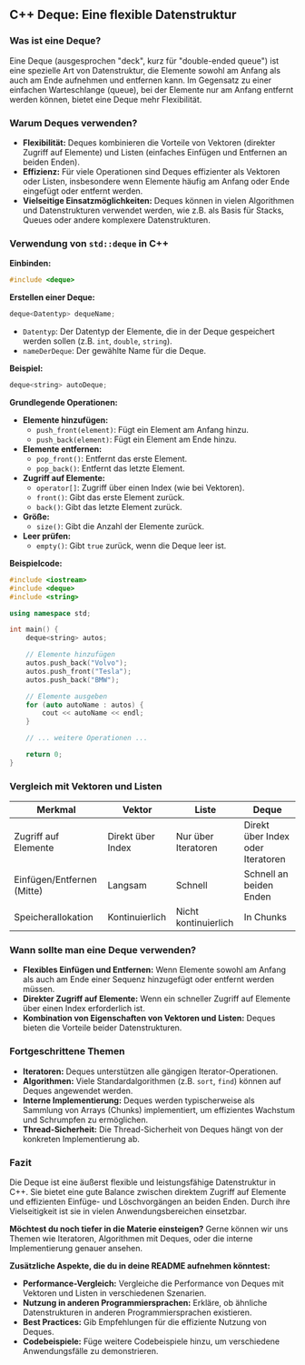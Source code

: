 ## C++ Deque: Eine flexible Datenstruktur

### Was ist eine Deque?
Eine Deque (ausgesprochen "deck", kurz für "double-ended queue") ist eine spezielle Art von Datenstruktur, die Elemente sowohl am Anfang als auch am Ende aufnehmen und entfernen kann. Im Gegensatz zu einer einfachen Warteschlange (queue), bei der Elemente nur am Anfang entfernt werden können, bietet eine Deque mehr Flexibilität.

### Warum Deques verwenden?

* **Flexibilität:** Deques kombinieren die Vorteile von Vektoren (direkter Zugriff auf Elemente) und Listen (einfaches Einfügen und Entfernen an beiden Enden).
* **Effizienz:** Für viele Operationen sind Deques effizienter als Vektoren oder Listen, insbesondere wenn Elemente häufig am Anfang oder Ende eingefügt oder entfernt werden.
* **Vielseitige Einsatzmöglichkeiten:** Deques können in vielen Algorithmen und Datenstrukturen verwendet werden, wie z.B. als Basis für Stacks, Queues oder andere komplexere Datenstrukturen.

### Verwendung von `std::deque` in C++

**Einbinden:**

```c++
#include <deque>
```

**Erstellen einer Deque:**

```c++
deque<Datentyp> dequeName;
```

* `Datentyp`: Der Datentyp der Elemente, die in der Deque gespeichert werden sollen (z.B. `int`, `double`, `string`).
* `nameDerDeque`: Der gewählte Name für die Deque.

**Beispiel:**

```c++
deque<string> autoDeque;
```

**Grundlegende Operationen:**

* **Elemente hinzufügen:**
  * `push_front(element)`: Fügt ein Element am Anfang hinzu.
  * `push_back(element)`: Fügt ein Element am Ende hinzu.
* **Elemente entfernen:**
  * `pop_front()`: Entfernt das erste Element.
  * `pop_back()`: Entfernt das letzte Element.
* **Zugriff auf Elemente:**
  * `operator[]`: Zugriff über einen Index (wie bei Vektoren).
  * `front()`: Gibt das erste Element zurück.
  * `back()`: Gibt das letzte Element zurück.
* **Größe:**
  * `size()`: Gibt die Anzahl der Elemente zurück.
* **Leer prüfen:**
  * `empty()`: Gibt `true` zurück, wenn die Deque leer ist.

**Beispielcode:**

```c++
#include <iostream>
#include <deque>
#include <string>

using namespace std;

int main() {
    deque<string> autos;

    // Elemente hinzufügen
    autos.push_back("Volvo");
    autos.push_front("Tesla");
    autos.push_back("BMW");

    // Elemente ausgeben
    for (auto autoName : autos) {
        cout << autoName << endl;
    }

    // ... weitere Operationen ...

    return 0;
}
```

### Vergleich mit Vektoren und Listen

| Merkmal | Vektor | Liste | Deque |
|---|---|---|---|
| Zugriff auf Elemente | Direkt über Index | Nur über Iteratoren | Direkt über Index oder Iteratoren |
| Einfügen/Entfernen (Mitte) | Langsam | Schnell | Schnell an beiden Enden |
| Speicherallokation | Kontinuierlich | Nicht kontinuierlich | In Chunks |

### Wann sollte man eine Deque verwenden?

* **Flexibles Einfügen und Entfernen:** Wenn Elemente sowohl am Anfang als auch am Ende einer Sequenz hinzugefügt oder entfernt werden müssen.
* **Direkter Zugriff auf Elemente:** Wenn ein schneller Zugriff auf Elemente über einen Index erforderlich ist.
* **Kombination von Eigenschaften von Vektoren und Listen:** Deques bieten die Vorteile beider Datenstrukturen.

### Fortgeschrittene Themen

* **Iteratoren:** Deques unterstützen alle gängigen Iterator-Operationen.
* **Algorithmen:** Viele Standardalgorithmen (z.B. `sort`, `find`) können auf Deques angewendet werden.
* **Interne Implementierung:** Deques werden typischerweise als Sammlung von Arrays (Chunks) implementiert, um effizientes Wachstum und Schrumpfen zu ermöglichen.
* **Thread-Sicherheit:** Die Thread-Sicherheit von Deques hängt von der konkreten Implementierung ab.

### Fazit

Die Deque ist eine äußerst flexible und leistungsfähige Datenstruktur in C++. Sie bietet eine gute Balance zwischen direktem Zugriff auf Elemente und effizienten Einfüge- und Löschvorgängen an beiden Enden. Durch ihre Vielseitigkeit ist sie in vielen Anwendungsbereichen einsetzbar.

**Möchtest du noch tiefer in die Materie einsteigen?** Gerne können wir uns Themen wie Iteratoren, Algorithmen mit Deques, oder die interne Implementierung genauer ansehen.

**Zusätzliche Aspekte, die du in deine README aufnehmen könntest:**

* **Performance-Vergleich:** Vergleiche die Performance von Deques mit Vektoren und Listen in verschiedenen Szenarien.
* **Nutzung in anderen Programmiersprachen:** Erkläre, ob ähnliche Datenstrukturen in anderen Programmiersprachen existieren.
* **Best Practices:** Gib Empfehlungen für die effiziente Nutzung von Deques.
* **Codebeispiele:** Füge weitere Codebeispiele hinzu, um verschiedene Anwendungsfälle zu demonstrieren.
